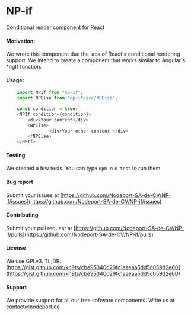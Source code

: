 # NP-if
Conditional render component for React

#### Motivation:
We wrote this component due the lack of React's conditional rendering support.
We intend to create a component that works similar to Angular's *ngIf function.


#### Usage:

```javascript
    import NPIf from "np-if";
    import NPElse from "np-if/src/NPElse";

    const condition = true;
    <NPIf condition={condition}>
        <div>Your content</div>
        <NPElse>
                <div>Your other content </div>
        </NPElse>
    </NPIf>
```
    
#### Testing
We created a few tests. You can type `npm run test` to run them.

#### Bug report
Submit your issues at [https://github.com/Nodeport-SA-de-CV/NP-if/issues](https://github.com/Nodeport-SA-de-CV/NP-if/issues)

#### Contributing
Submit your pull request at [https://github.com/Nodeport-SA-de-CV/NP-if/pulls](https://github.com/Nodeport-SA-de-CV/NP-if/pulls)

#### License
We use GPLv3. TL;DR: [https://gist.github.com/kn9ts/cbe95340d29fc1aaeaa5dd5c059d2e60](https://gist.github.com/kn9ts/cbe95340d29fc1aaeaa5dd5c059d2e60)

#### Support
We provide support for all our free software components. Write us at <contact@nodeport.co>

